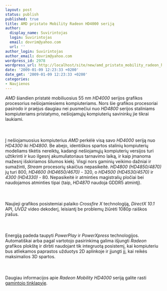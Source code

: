 ```yaml
---
layout: post
status: publish
published: true
title: AMD pristato Mobility Radeon HD4000 seriją
author:
  display_name: Suvirintojas
  login: Suvirintojas
  email: dovrim@yahoo.com
  url: ''
author_login: Suvirintojas
author_email: dovrim@yahoo.com
wordpress_id: 2978
wordpress_url: http://localhost/site/new/amd_pristato_mobility_radeon_hd4000_serija/
date: '2009-01-09 12:23:33 +0200'
date_gmt: '2009-01-09 12:23:33 +0200'
categories:
- Naujienos
---
```

<p><i>AMD</i> šiandien pristatė mobiliuosius 55 nm <i>HD4000</i> serijos grafikos procesorius nešiojamiesiems kompiuteriams. Nors šie grafikos procesoriai pasirodo ir praėjus daugiau nei pusmečiui nuo <i>HD4800</i> serijos staliniams kompiuteriams pristatymo, nešiojamųjų kompiuterių savininkų jie tikrai laukiami.<br />
<br><br />
<br>Į nešiojamuosius kompiuterius <i>AMD</i> perkėlė visą savo <i>HD4000</i> seriją nuo <i>HD4300</i> iki <i>HD4800</i>. Be abejo, identiškos spartos stalinių kompiuterių modeliams tikėtis nereiktų, kadangi nešiojamųjų kompiuterių versijos turi užtikrinti ir kuo ilgesnį akumuliatoriaus tarnavimo laiką, ir kaip įmanoma mažesnį išskiriamos šilumos kiekį. Visgi nors gaminių veikimo dažniai ir sumažinti, <i>Stream</i> procesorių skaičius nepasikeitė. <i>HD4800 (HD4850/4870)</i> jų turi 800, <i>HD4600 (HD4650/4670)</i> - 320, o <i>HD4500 (HD4530/4570)</i> ir <i>4300 (HD4330)</i> - 80. Nepasikeitė ir atminties magistralių pločiai bei naudojamos atminties tipai (taip, <i>HD4870</i> naudoja GDDR5 atmintį).<br />
<br><br />
<br>Naujieji grafikos posistemiai palaiko <i>Crossfire X</i> technologiją, <i>DirectX 10.1</i> API, <i>UVD2</i> video dekoderį, leisiantį be problemų žiūrėti 1080p raiškos įrašus.<br />
<br><br />
<br>Energiją padeda taupyti <i>PowerPlay</i> ir <i>PowerXpress</i> technologijos. Automatiškai arba pagal vartotojo pasirinkimą galima išjungti <i>Radeon</i> grafikos plokštę ir dirbti naudojant tik integruotą posistemį, kai kompiuteriu bus atliekamos paprastos užduotys 2D aplinkoje ir įjungti jį, kai reikės maksimalios 3D spartos.<br />
<br><br />
<br>Daugiau informacijos apie <i>Radeon Mobility HD4000</i> seriją galite rasti <a class="ns" href="http://ati.amd.com/products/hd4000seriesmob.html">gamintojo tinklapyje</a>.<br />
<br><br />
<br><br />
<br></p>
